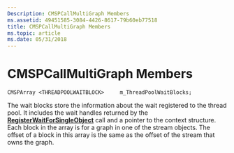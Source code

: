 ```yaml
---
Description: CMSPCallMultiGraph Members
ms.assetid: 49451585-3084-4426-8617-79b60eb77518
title: CMSPCallMultiGraph Members
ms.topic: article
ms.date: 05/31/2018
---
```


# CMSPCallMultiGraph Members

``` syntax
CMSPArray <THREADPOOLWAITBLOCK>     m_ThreadPoolWaitBlocks;
```

The wait blocks store the information about the wait registered to the thread pool. It includes the wait handles returned by the [**RegisterWaitForSingleObject**](https://docs.microsoft.com/windows/desktop/api/winbase/nf-winbase-registerwaitforsingleobject) call and a pointer to the context structure. Each block in the array is for a graph in one of the stream objects. The offset of a block in this array is the same as the offset of the stream that owns the graph.

 

 



